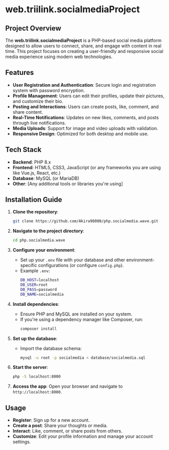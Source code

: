 # web.triilink.socialmediaProject

## Project Overview

The **web.triilink.socialmediaProject** is a PHP-based social media platform designed to allow users to connect, share, and engage with content in real time. This project focuses on creating a user-friendly and responsive social media experience using modern web technologies.

## Features

- **User Registration and Authentication**: Secure login and registration system with password encryption.
- **Profile Management**: Users can edit their profiles, update their pictures, and customize their bio.
- **Posting and Interactions**: Users can create posts, like, comment, and share content.
- **Real-Time Notifications**: Updates on new likes, comments, and posts through live notifications.
- **Media Uploads**: Support for image and video uploads with validation.
- **Responsive Design**: Optimized for both desktop and mobile use.

## Tech Stack

- **Backend**: PHP 8.x
- **Frontend**: HTML5, CSS3, JavaScript (or any frameworks you are using like Vue.js, React, etc.)
- **Database**: MySQL (or MariaDB)
- **Other**: [Any additional tools or libraries you're using]

## Installation Guide

1. **Clone the repository**:
   ```bash
   git clone https://github.com/Akira98000/php.socialmedia.wave.git
   ```

2. **Navigate to the project directory**:
   ```bash
   cd php.socialmedia.wave
   ```

3. **Configure your environment**:
   - Set up your `.env` file with your database and other environment-specific configurations (or configure `config.php`).
   - Example `.env`:
     ```bash
     DB_HOST=localhost
     DB_USER=root
     DB_PASS=password
     DB_NAME=socialmedia
     ```

4. **Install dependencies**:
   - Ensure PHP and MySQL are installed on your system.
   - If you're using a dependency manager like Composer, run:
     ```bash
     composer install
     ```

5. **Set up the database**:
   - Import the database schema:
     ```bash
     mysql -u root -p socialmedia < database/socialmedia.sql
     ```

6. **Start the server**:
   ```bash
   php -S localhost:8000
   ```

7. **Access the app**:
   Open your browser and navigate to `http://localhost:8000`.

## Usage

- **Register**: Sign up for a new account.
- **Create a post**: Share your thoughts or media.
- **Interact**: Like, comment, or share posts from others.
- **Customize**: Edit your profile information and manage your account settings.
